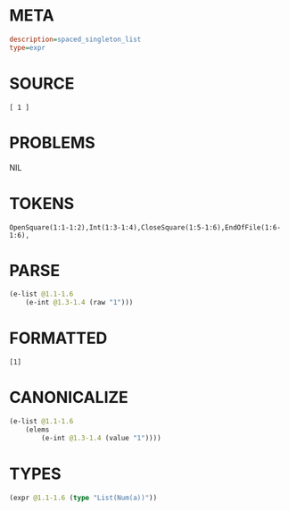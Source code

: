# META
~~~ini
description=spaced_singleton_list
type=expr
~~~
# SOURCE
~~~roc
[ 1 ]
~~~
# PROBLEMS
NIL
# TOKENS
~~~zig
OpenSquare(1:1-1:2),Int(1:3-1:4),CloseSquare(1:5-1:6),EndOfFile(1:6-1:6),
~~~
# PARSE
~~~clojure
(e-list @1.1-1.6
	(e-int @1.3-1.4 (raw "1")))
~~~
# FORMATTED
~~~roc
[1]
~~~
# CANONICALIZE
~~~clojure
(e-list @1.1-1.6
	(elems
		(e-int @1.3-1.4 (value "1"))))
~~~
# TYPES
~~~clojure
(expr @1.1-1.6 (type "List(Num(a))"))
~~~
